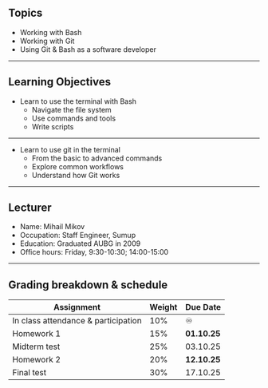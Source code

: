 ## Topics

- Working with Bash
- Working with Git
- Using Git & Bash as a software developer

---

## Learning Objectives

- Learn to use the terminal with Bash
  - Navigate the file system
  - Use commands and tools
  - Write scripts

---

- Learn to use git in the terminal
  - From the basic to advanced commands
  - Explore common workflows
  - Understand how Git works

---

## Lecturer

- Name: Mihail Mikov
- Occupation: Staff Engineer, Sumup
- Education: Graduated AUBG in 2009
- Office hours: Friday, 9:30-10:30; 14:00-15:00

---

## Grading breakdown & schedule

|  Assignment   | Weight | Due Date |
| --------------- | --------------- | --- |
| In class attendance & participation | 10% |  ♾️|
| Homework 1 | 15% | **01.10.25** |
| Midterm test | 25% | 03.10.25 |
| Homework 2 | 20% | **12.10.25** |
| Final test | 30% | 17.10.25 |
